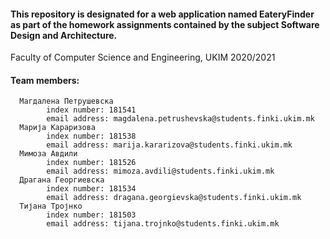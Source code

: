 #### This repository is designated for a web application named EateryFinder as part of the homework assignments contained by the subject Software Design and Architecture. 
Faculty of Computer Science and Engineering, UKIM 2020/2021


#### Team members:
      Магдалена Петрушевска
            index number: 181541
            email address: magdalena.petrushevska@students.finki.ukim.mk
      Марија Караризова
            index number: 181538
            email address: marija.kararizova@students.finki.ukim.mk
      Мимоза Авдили
            index number: 181526
            email address: mimoza.avdili@students.finki.ukim.mk
      Драгана Георгиевска
            index number: 181534
            email address: dragana.georgievska@students.finki.ukim.mk
      Тијана Тројнко
            index number: 181503
            email address: tijana.trojnko@students.finki.ukim.mk


